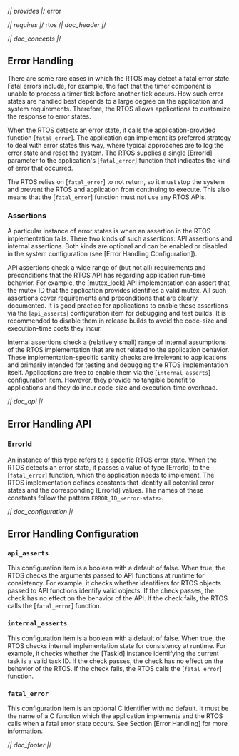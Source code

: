 /*| provides |*/
error

/*| requires |*/
rtos
/*| doc_header |*/

/*| doc_concepts |*/
## Error Handling

There are some rare cases in which the RTOS may detect a fatal error state.
Fatal errors include, for example, the fact that the timer component is unable to process a timer tick before another tick occurs.
How such error states are handled best depends to a large degree on the application and system requirements.
Therefore, the RTOS allows applications to customize the response to error states.

When the RTOS detects an error state, it calls the application-provided function [`fatal_error`].
The application can implement its preferred strategy to deal with error states this way, where typical approaches are to log the error state and reset the system.
The RTOS supplies a single [<span class="api">ErrorId</span>] parameter to the application's [`fatal_error`] function that indicates the kind of error that occurred.

The RTOS relies on [`fatal_error`] to not return, so it must stop the system and prevent the RTOS and application from continuing to execute.
This also means that the [`fatal_error`] function must not use any RTOS APIs.

### Assertions

A particular instance of error states is when an assertion in the RTOS implementation fails.
There two kinds of such assertions:
API assertions and internal assertions.
Both kinds are optional and can be enabled or disabled in the system configuration (see [Error Handling Configuration]).

API assertions check a wide range of (but not all) requirements and preconditions that the RTOS API has regarding application run-time behavior.
For example, the [<span class="api">mutex_lock</span>] API implementation can assert that the mutex ID that the application provides identifies a valid mutex.
All such assertions cover requirements and preconditions that are clearly documented.
It is good practice for applications to enable these assertions via the [`api_asserts`] configuration item for debugging and test builds.
It is recommended to disable them in release builds to avoid the code-size and execution-time costs they incur.

Internal assertions check a (relatively small) range of internal assumptions of the RTOS implementation that are not related to the application behavior.
These implementation-specific sanity checks are irrelevant to applications and primarily intended for testing and debugging the RTOS implementation itself.
Applications are free to enable them via the [`internal_asserts`] configuration item.
However, they provide no tangible benefit to applications and they do incur code-size and execution-time overhead.


/*| doc_api |*/
## Error Handling API

### <span class="api">ErrorId</span>

An instance of this type refers to a specific RTOS error state.
When the RTOS detects an error state, it passes a value of type [<span class="api">ErrorId</span>] to the [`fatal_error`] function, which the application needs to implement.
The RTOS implementation defines constants that identify all potential error states and the corresponding [<span class="api">ErrorId</span>] values.
The names of these constants follow the pattern `ERROR_ID_<error-state>`.

/*| doc_configuration |*/
## Error Handling Configuration

### `api_asserts`

This configuration item is a boolean with a default of false.
When true, the RTOS checks the arguments passed to API functions at runtime for consistency.
For example, it checks whether identifiers for RTOS objects passed to API functions identify valid objects.
If the check passes, the check has no effect on the behavior of the API.
If the check fails, the RTOS calls the [`fatal_error`] function.


### `internal_asserts`

This configuration item is a boolean with a default of false.
When true, the RTOS checks internal implementation state for consistency at runtime.
For example, it checks whether the [<span class="api">TaskId</span>] instance identifying the current task is a valid task ID.
If the check passes, the check has no effect on the behavior of the RTOS.
If the check fails, the RTOS calls the [`fatal_error`] function.


### `fatal_error`

This configuration item is an optional C identifier with no default.
It must be the name of a C function which the application implements and the RTOS calls when a fatal error state occurs.
See Section [Error Handling] for more information.

/*| doc_footer |*/
